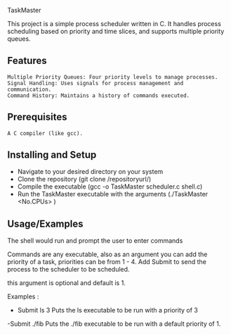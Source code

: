 
TaskMaster

This project is a simple process scheduler written in C. It handles process scheduling based on priority and time slices, and supports multiple priority queues.


## Features
    Multiple Priority Queues: Four priority levels to manage processes.
    Signal Handling: Uses signals for process management and communication.
    Command History: Maintains a history of commands executed.
## Prerequisites

    A C compiler (like gcc).
## Installing and Setup

- Navigate to your desired directory on your system
- Clone the repository (git clone /repositoryurl/)
- Compile the executable (gcc -o TaskMaster scheduler.c shell.c)
- Run the TaskMaster executable with the arguments (./TaskMaster <No.CPUs> <TimeSlice>)

## Usage/Examples

The shell would run and prompt the user to enter commands

Commands are any executable, also as an argument you can add the priority of a task, priorities can be from 1 - 4.
Add Submit to send the process to the scheduler to be scheduled.

this argument is optional and default is 1.

Examples : 

- Submit ls 3
Puts the ls executable to be run with a priority of 3

-Submit ./fib
Puts the ./fib executable to be run with a default priority of 1.
